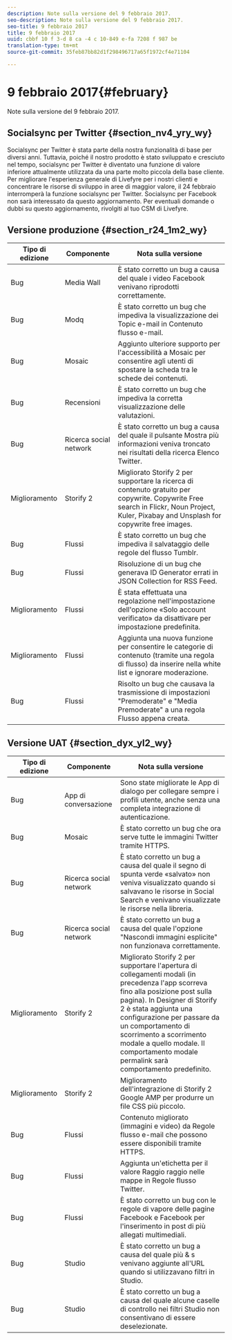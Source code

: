 ```yaml
---
description: Note sulla versione del 9 febbraio 2017.
seo-description: Note sulla versione del 9 febbraio 2017.
seo-title: 9 febbraio 2017
title: 9 febbraio 2017
uuid: cbbf 10 f 3-d 8 ca -4 c 10-849 e-fa 7208 f 987 be
translation-type: tm+mt
source-git-commit: 35feb87bb82d1f298496717a65f1972cf4e71104

---
```



# 9 febbraio 2017{#february}

Note sulla versione del 9 febbraio 2017.

## Socialsync per Twitter {#section_nv4_yry_wy}

Socialsync per Twitter è stata parte della nostra funzionalità di base per diversi anni. Tuttavia, poiché il nostro prodotto è stato sviluppato e cresciuto nel tempo, socialsync per Twitter è diventato una funzione di valore inferiore attualmente utilizzata da una parte molto piccola della base cliente. Per migliorare l'esperienza generale di Livefyre per i nostri clienti e concentrare le risorse di sviluppo in aree di maggior valore, il 24 febbraio interromperà la funzione socialsync per Twitter. Socialsync per Facebook non sarà interessato da questo aggiornamento. Per eventuali domande o dubbi su questo aggiornamento, rivolgiti al tuo CSM di Livefyre.

## Versione produzione {#section_r24_1m2_wy}

| Tipo di edizione | Componente | Nota sulla versione |
|--- |--- |--- |
| Bug | Media Wall | È stato corretto un bug a causa del quale i video Facebook venivano riprodotti correttamente. |
| Bug | Modq | È stato corretto un bug che impediva la visualizzazione dei Topic e-mail in Contenuto flusso e-mail. |
| Bug | Mosaic | Aggiunto ulteriore supporto per l'accessibilità a Mosaic per consentire agli utenti di spostare la scheda tra le schede dei contenuti. |
| Bug | Recensioni | È stato corretto un bug che impediva la corretta visualizzazione delle valutazioni. |
| Bug | Ricerca social network | È stato corretto un bug a causa del quale il pulsante Mostra più informazioni veniva troncato nei risultati della ricerca Elenco Twitter. |
| Miglioramento | Storify 2 | Migliorato Storify 2 per supportare la ricerca di contenuto gratuito per copywrite. Copywrite Free search in Flickr, Noun Project, Kuler, Pixabay and Unsplash for copywrite free images. |
| Bug | Flussi | È stato corretto un bug che impediva il salvataggio delle regole del flusso Tumblr. |
| Bug | Flussi | Risoluzione di un bug che generava ID Generator errati in JSON Collection for RSS Feed. |
| Miglioramento | Flussi | È stata effettuata una regolazione nell'impostazione dell'opzione «Solo account verificato» da disattivare per impostazione predefinita. |
| Miglioramento | Flussi | Aggiunta una nuova funzione per consentire le categorie di contenuto (tramite una regola di flusso) da inserire nella white list e ignorare moderazione. |
| Bug | Flussi | Risolto un bug che causava la trasmissione di impostazioni "Premoderate" e "Media Premoderate" a una regola Flusso appena creata. |

## Versione UAT {#section_dyx_yl2_wy}

| Tipo di edizione | Componente | Nota sulla versione |
|--- |--- |--- |
| Bug | App di conversazione | Sono state migliorate le App di dialogo per collegare sempre i profili utente, anche senza una completa integrazione di autenticazione. |
| Bug | Mosaic | È stato corretto un bug che ora serve tutte le immagini Twitter tramite HTTPS. |
| Bug | Ricerca social network | È stato corretto un bug a causa del quale il segno di spunta verde «salvato» non veniva visualizzato quando si salvavano le risorse in Social Search e venivano visualizzate le risorse nella libreria. |
| Bug | Ricerca social network | È stato corretto un bug a causa del quale l'opzione "Nascondi immagini esplicite" non funzionava correttamente. |
| Miglioramento | Storify 2 | Migliorato Storify 2 per supportare l'apertura di collegamenti modali (in precedenza l'app scorreva fino alla posizione post sulla pagina). In Designer di Storify 2 è stata aggiunta una configurazione per passare da un comportamento di scorrimento a scorrimento modale a quello modale. Il comportamento modale permalink sarà comportamento predefinito. |
| Miglioramento | Storify 2 | Miglioramento dell'integrazione di Storify 2 Google AMP per produrre un file CSS più piccolo. |
| Bug | Flussi | Contenuto migliorato (immagini e video) da Regole flusso e-mail che possono essere disponibili tramite HTTPS. |
| Bug | Flussi | Aggiunta un'etichetta per il valore Raggio raggio nelle mappe in Regole flusso Twitter. |
| Bug | Flussi | È stato corretto un bug con le regole di vapore delle pagine Facebook e Facebook per l'inserimento in post di più allegati multimediali. |
| Bug | Studio | È stato corretto un bug a causa del quale più & s venivano aggiunte all'URL quando si utilizzavano filtri in Studio. |
| Bug | Studio | È stato corretto un bug a causa del quale alcune caselle di controllo nei filtri Studio non consentivano di essere deselezionate. |

